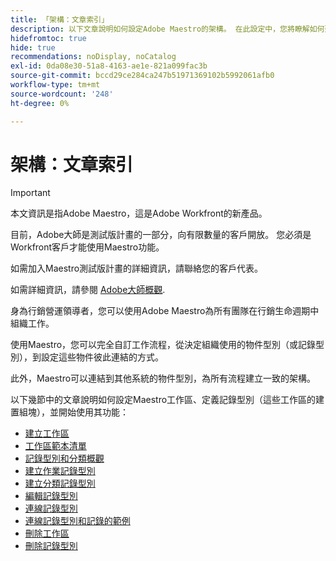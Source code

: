 ```yaml
---
title: 「架構：文章索引」
description: 以下文章說明如何設定Adobe Maestro的架構。 在此設定中，您將瞭解如何建立工作區、記錄型別和自訂欄位，以對應出您要在Adobe大師中管理的工作流程。
hidefromtoc: true
hide: true
recommendations: noDisplay, noCatalog
exl-id: 0da08e30-51a8-4163-ae1e-821a099fac3b
source-git-commit: bccd29ce284ca247b51971369102b5992061afb0
workflow-type: tm+mt
source-wordcount: '248'
ht-degree: 0%

---
```


<!--
---
title: Architecture information
description: The following articles describe how you can configure the architecture of Adobe Maestro. As part of this configuration, you learn how you create workspaces, record types, and custom fields to map out the workflows you want to manage in Adobe Maestro. 
hidefromtoc: yes
author: Alina
feature: Work Management
role: User, Admin
hide: yes
---
-->

<!--udpate the metadata with real information when making this avilable in TOC and in the left nav-->

# 架構：文章索引

>[!IMPORTANT]
>
>本文資訊是指Adobe Maestro，這是Adobe Workfront的新產品。
>
>目前，Adobe大師是測試版計畫的一部分，向有限數量的客戶開放。 您必須是Workfront客戶才能使用Maestro功能。
>
>如需加入Maestro測試版計畫的詳細資訊，請聯絡您的客戶代表。
>
>如需詳細資訊，請參閱 [Adobe大師概觀](../maestro-overview.md).

身為行銷營運領導者，您可以使用Adobe Maestro為所有團隊在行銷生命週期中組織工作。

使用Maestro，您可以完全自訂工作流程，從決定組織使用的物件型別（或記錄型別），到設定這些物件彼此連結的方式。

此外，Maestro可以連結到其他系統的物件型別，為所有流程建立一致的架構。

以下幾節中的文章說明如何設定Maestro工作區、定義記錄型別（這些工作區的建置組塊），並開始使用其功能：

* [建立工作區](../architecture/create-workspaces.md)
* [工作區範本清單](../architecture/workspace-templates.md)
* [記錄型別和分類概觀](../architecture/overview-of-record-types-and-taxonomies.md)
* [建立作業記錄型別](../architecture/create-record-types.md)
* [建立分類記錄型別](../architecture/create-a-taxonomy.md)
* [編輯記錄型別](../architecture/edit-record-types.md)
* [連線記錄型別](../architecture/connect-record-types.md)
* [連線記錄型別和記錄的範例](../architecture/example-connect-record-types-and-records.md)
* [刪除工作區](../architecture/delete-workspaces.md)
* [刪除記錄型別](../architecture/delete-record-types.md)

